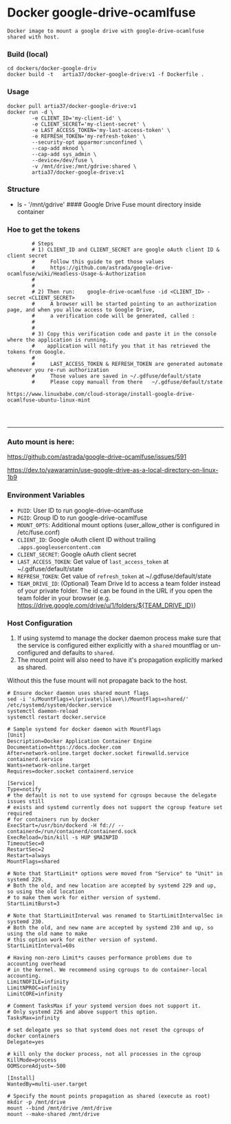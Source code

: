 # Docker google-drive-ocamlfuse
    Docker image to mount a google drive with google-drive-ocamlfuse shared with host.


### Build (local)
````
cd dockers/docker-google-driv
docker build -t   artia37/docker-google-drive:v1 -f Dockerfile .
````

### Usage
````
docker pull artia37/docker-google-drive:v1
docker run -d \
        -e CLIENT_ID='my-client-id' \
        -e CLIENT_SECRET='my-client-secret' \
        -e LAST_ACCESS_TOKEN='my-last-access-token' \
        -e REFRESH_TOKEN='my-refresh-token' \
        --security-opt apparmor:unconfined \
        --cap-add mknod \
        --cap-add sys_admin \
        --device=/dev/fuse \
        -v /mnt/drive:/mnt/gdrive:shared \
        artia37/docker-google-drive:v1
````

### Structure
* ls - '/mnt/gdrive'  #### Google Drive Fuse mount directory inside container




### Hoe to get the tokens
````
        # Steps
        # 1) CLIENT_ID and CLIENT_SECRET are google oAuth client ID & client secret
        #     Follow this guide to get those values
        #     https://github.com/astrada/google-drive-ocamlfuse/wiki/Headless-Usage-&-Authorization
        #
        # 
        # 2) Then run:    google-drive-ocamlfuse -id <CLIENT_ID> -secret <CLIENT_SECRET>
        #     A browser will be started pointing to an authorization page, and when you allow access to Google Drive, 
        #     a verification code will be generated, called :
        # 
        #
        # 3) Copy this verification code and paste it in the console where the application is running.
        #    application will notify you that it has retrieved the tokens from Google.
        #   
        #     LAST_ACCESS_TOKEN & REFRESH_TOKEN are generated automate whenever you re-run authorization
        #     Those values are saved in ~/.gdfuse/default/state
        #     Please copy manuall from there   ~/.gdfuse/default/state
        
https://www.linuxbabe.com/cloud-storage/install-google-drive-ocamlfuse-ubuntu-linux-mint




````
----------------------------------------------------------------------------------------------------

### Auto mount is here:

https://github.com/astrada/google-drive-ocamlfuse/issues/591



https://dev.to/yawaramin/use-google-drive-as-a-local-directory-on-linux-1b9





### Environment Variables
  * `PUID`: User ID to run google-drive-ocamlfuse
  * `PGID`: Group ID to run google-drive-ocamlfuse
  * `MOUNT_OPTS`: Additional mount options (user_allow_other is configured in /etc/fuse.conf)
  * `CLIENT_ID`: Google oAuth client ID without trailing `.apps.googleusercontent.com`
  * `CLIENT_SECRET`: Google oAuth client secret
  * `LAST_ACCESS_TOKEN`: Get value of `last_access_token` at ~/.gdfuse/default/state
  * `REFRESH_TOKEN`: Get value of `refresh_token` at ~/.gdfuse/default/state
  * `TEAM_DRIVE_ID`: (Optional) Team Drive Id to access a team folder instead of your private folder. The id can be found in the URL if you open the team folder in your browser (e.g. https://drive.google.com/drive/u/1/folders/${TEAM_DRIVE_ID})


### Host Configuration
1. If using systemd to manage the docker daemon process make sure that the service is configured either explicitly with a `shared` mountflag or un-configured and defaults to `shared`.
2. The mount point will also need to have it's propagation explicitly marked as shared.

Without this the fuse mount will not propagate back to the host.

````
# Ensure docker daemon uses shared mount flags
sed -i 's/MountFlags=\(private\|slave\)/MountFlags=shared/' /etc/systemd/system/docker.service
systemctl daemon-reload
systemctl restart docker.service
````

````
# Sample systemd for docker daemon with MountFlags
[Unit]
Description=Docker Application Container Engine
Documentation=https://docs.docker.com
After=network-online.target docker.socket firewalld.service containerd.service
Wants=network-online.target
Requires=docker.socket containerd.service

[Service]
Type=notify
# the default is not to use systemd for cgroups because the delegate issues still
# exists and systemd currently does not support the cgroup feature set required
# for containers run by docker
ExecStart=/usr/bin/dockerd -H fd:// --containerd=/run/containerd/containerd.sock
ExecReload=/bin/kill -s HUP $MAINPID
TimeoutSec=0
RestartSec=2
Restart=always
MountFlags=shared

# Note that StartLimit* options were moved from "Service" to "Unit" in systemd 229.
# Both the old, and new location are accepted by systemd 229 and up, so using the old location
# to make them work for either version of systemd.
StartLimitBurst=3

# Note that StartLimitInterval was renamed to StartLimitIntervalSec in systemd 230.
# Both the old, and new name are accepted by systemd 230 and up, so using the old name to make
# this option work for either version of systemd.
StartLimitInterval=60s

# Having non-zero Limit*s causes performance problems due to accounting overhead
# in the kernel. We recommend using cgroups to do container-local accounting.
LimitNOFILE=infinity
LimitNPROC=infinity
LimitCORE=infinity

# Comment TasksMax if your systemd version does not support it.
# Only systemd 226 and above support this option.
TasksMax=infinity

# set delegate yes so that systemd does not reset the cgroups of docker containers
Delegate=yes

# kill only the docker process, not all processes in the cgroup
KillMode=process
OOMScoreAdjust=-500

[Install]
WantedBy=multi-user.target
````

````
# Specify the mount points propagation as shared (execute as root)
mkdir -p /mnt/drive
mount --bind /mnt/drive /mnt/drive
mount --make-shared /mnt/drive
````

